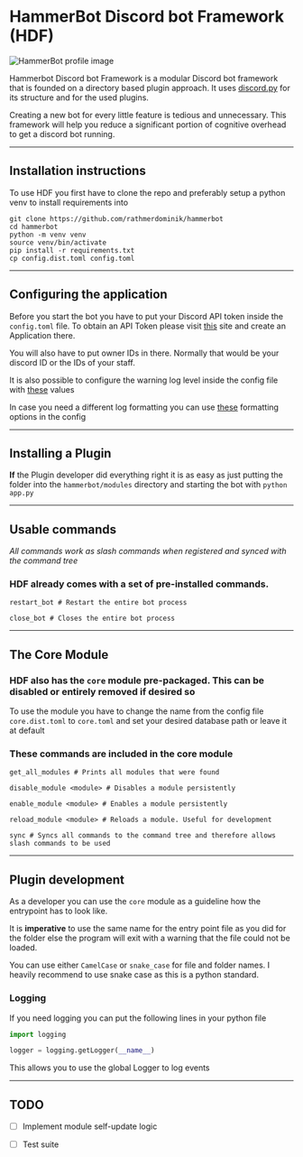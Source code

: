 # **HammerBot Discord bot Framework (HDF)**

![HammerBot profile image](https://cdn.discordapp.com/avatars/1032295279346589718/c6da982d2c35434984023d7275da4374.png?size=256)

Hammerbot Discord bot Framework is a modular Discord bot framework that is founded on a directory based plugin approach. It uses [discord.py](https://discordpy.readthedocs.io/en/stable/intro.html) for its structure and for the used plugins.

Creating a new bot for every little feature is tedious and unnecessary. This framework will help you reduce a significant portion of cognitive overhead to get a discord bot running.

---
## **Installation instructions**
To use HDF you first have to clone the repo and preferably setup a python venv to install requirements into

```
git clone https://github.com/rathmerdominik/hammerbot
cd hammerbot
python -m venv venv 
source venv/bin/activate
pip install -r requirements.txt
cp config.dist.toml config.toml
```
---
## **Configuring the application**

Before you start the bot you have to put your Discord API token inside the `config.toml` file. To obtain an API Token please visit [this](https://discord.com/developers/applications/) site and create an Application there.

You will also have to put owner IDs in there. Normally that would be your discord ID or the IDs of your staff.

It is also possible to configure the warning log level inside the config file with [these](https://docs.python.org/3/library/logging.html#logging-levels) values 

In case you need a different log formatting you can use [these](https://docs.python.org/3/library/logging.html#logging-levels) formatting options in the config

---

## **Installing a Plugin**

**If** the Plugin developer did everything right it is as easy as just putting the folder into the `hammerbot/modules` directory and starting the bot with `python app.py`


---
## **Usable commands**

*All commands work as slash commands when registered and synced with the command tree*
### HDF already comes with a set of pre-installed commands.

`restart_bot # Restart the entire bot process`

`close_bot # Closes the entire bot process`

---
## **The Core Module**

### HDF also has the `core` module pre-packaged. This can be disabled or entirely removed if desired so

To use the module you have to change the name from the config file `core.dist.toml` to `core.toml` and set your desired database path or leave it at default

### These commands are included in the core module
`get_all_modules # Prints all modules that were found`

`disable_module <module> # Disables a module persistently`

`enable_module <module> # Enables a module persistently`

`reload_module <module> # Reloads a module. Useful for development`

`sync # Syncs all commands to the command tree and therefore allows slash commands to be used`


---
## **Plugin development**

As a developer you can use the `core` module as a guideline how the entrypoint has to look like. 

It is **imperative** to use the same name for the entry point file as you did for the folder else the program will exit with a warning that the file could not be loaded. 

You can use either `CamelCase` or `snake_case` for file and folder names. I heavily recommend to use snake case as this is a python standard.

### Logging

If you need logging you can put the following lines in your python file

```python
import logging

logger = logging.getLogger(__name__)
```

This allows you to use the global Logger to log events

---

## **TODO**

- [ ] Implement module self-update logic
- [ ] Test suite

